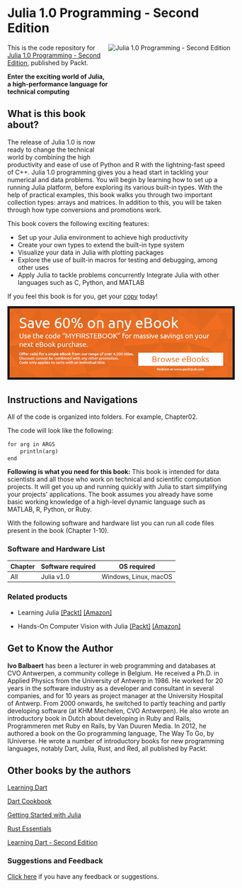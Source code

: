 # Julia 1.0 Programming - Second Edition

<a href="https://www.packtpub.com/application-development/julia-10-programming-second-edition?utm_source=github&utm_medium=repository&utm_campaign=9781788999090 "><img src="https://d255esdrn735hr.cloudfront.net/sites/default/files/imagecache/ppv4_main_book_cover/B10077.png" alt="Julia 1.0 Programming - Second Edition" height="256px" align="right"></a>

This is the code repository for [Julia 1.0 Programming - Second Edition](https://www.packtpub.com/application-development/julia-10-programming-second-edition?utm_source=github&utm_medium=repository&utm_campaign=9781788999090), published by Packt.

**Enter the exciting world of Julia, a high-performance language for technical computing**

## What is this book about?
The release of Julia 1.0 is now ready to change the technical world by combining the high productivity and ease of use of Python and R with the lightning-fast speed of C++. Julia 1.0 programming gives you a head start in tackling your numerical and data problems. You will begin by learning how to set up a running Julia platform, before exploring its various built-in types. With the help of practical examples, this book walks you through two important collection types: arrays and matrices. In addition to this, you will be taken through how type conversions and promotions work.

This book covers the following exciting features:
* Set up your Julia environment to achieve high productivity 
* Create your own types to extend the built-in type system 
* Visualize your data in Julia with plotting packages 
* Explore the use of built-in macros for testing and debugging, among other uses 
* Apply Julia to tackle problems concurrently 
Integrate Julia with other languages such as C, Python, and MATLAB 

If you feel this book is for you, get your [copy](https://www.amazon.com/dp/B07GVN47MR) today!

<a href="https://www.packtpub.com/?utm_source=github&utm_medium=banner&utm_campaign=GitHubBanner"><img src="https://raw.githubusercontent.com/PacktPublishing/GitHub/master/GitHub.png" 
alt="https://www.packtpub.com/" border="5" /></a>

## Instructions and Navigations
All of the code is organized into folders. For example, Chapter02.

The code will look like the following:
```
for arg in ARGS 
    println(arg) 
end 
```

**Following is what you need for this book:**
This book is intended for data scientists and all those who work on technical and scientific computation projects. It will get you up and running quickly with Julia to start simplifying your projects' applications. The book assumes you already have some basic working knowledge of a high-level dynamic language such as MATLAB, R, Python, or Ruby.

With the following software and hardware list you can run all code files present in the book (Chapter 1-10).
### Software and Hardware List
| Chapter | Software required | OS required |
| -------- | ------------------------------------ | ----------------------------------- |
| All | Julia v1.0 | Windows, Linux, macOS |

### Related products
* Learning Julia [[Packt]](https://www.packtpub.com/application-development/learning-julia?utm_source=github&utm_medium=repository&utm_campaign=9781785883279) [[Amazon]](https://www.amazon.com/dp/1785883275)

* Hands-On Computer Vision with Julia [[Packt]](https://www.packtpub.com/application-development/hands-computer-vision-julia?utm_source=github&utm_medium=repository&utm_campaign=9781788998796) [[Amazon]](https://www.amazon.com/dp/1788998790)

## Get to Know the Author
**Ivo Balbaert**
has been a lecturer in web programming and databases at CVO Antwerpen, a community college in Belgium. He received a Ph.D. in Applied Physics from the University of Antwerp in 1986. He worked for 20 years in the software industry as a developer and consultant in several companies, and for 10 years as project manager at the University Hospital of Antwerp. From 2000 onwards, he switched to partly teaching and partly developing software (at KHM Mechelen, CVO Antwerpen). He also wrote an introductory book in Dutch about developing in Ruby and Rails, Programmeren met Ruby en Rails, by Van Duuren Media. In 2012, he authored a book on the Go programming language, The Way To Go, by IUniverse. He wrote a number of introductory books for new programming languages, notably Dart, Julia, Rust, and Red, all published by Packt.

## Other books by the authors
[Learning Dart ](https://www.packtpub.com/web-development/learning-dart?utm_source=github&utm_medium=repository&utm_campaign=9781849697422)

[Dart Cookbook](https://www.packtpub.com/web-development/dart-cookbook?utm_source=github&utm_medium=repository&utm_campaign=9781783989621)

[Getting Started with Julia](https://www.packtpub.com/application-development/getting-started-julia?utm_source=github&utm_medium=repository&utm_campaign=9781783284795)

[Rust Essentials](https://www.packtpub.com/application-development/rust-essentials?utm_source=github&utm_medium=repository&utm_campaign=9781785285769)

[Learning Dart - Second Edition](https://www.packtpub.com/web-development/learning-dart-second-edition?utm_source=github&utm_medium=repository&utm_campaign=9781785287626)

### Suggestions and Feedback
[Click here](https://docs.google.com/forms/d/e/1FAIpQLSdy7dATC6QmEL81FIUuymZ0Wy9vH1jHkvpY57OiMeKGqib_Ow/viewform) if you have any feedback or suggestions.



